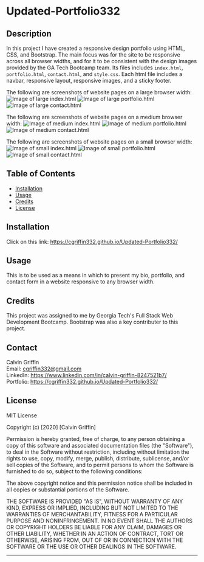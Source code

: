 # Updated-Portfolio332

## Description 

In this project I have created a responsive design portfolio using HTML, CSS, and Bootstrap. The main focus was for the site to be responsive across all browser widths, and for it to be consistent with the design images provided by the GA Tech Bootcamp team.  Its files includes `index.html`, `portfolio.html`, `contact.html`, and `style.css`. Each html file includes a navbar, responsive layout, responsive images, and a sticky footer.

The following are screenshots of website pages on a large browser width:
![Image of large index.html](./assets/images/lg-about.png)
![Image of large portfolio.html](./assets/images/lg-portfolio.png)
![Image of large contact.html](./assets/images/lg-contact.png)

The following are screenshots of website pages on a medium browser width:
![Image of medium index.html](./assets/images/md-about.png)
![Image of medium portfolio.html](./assets/images/md-portfolio.png)
![Image of medium contact.html](./assets/images/md-contact.png)

The following are screenshots of website pages on a small browser width:
![Image of small index.html](./assets/images/sm-about.png)
![Image of small portfolio.html](./assets/images/sm-portfolio.png)
![Image of small contact.html](./assets/images/sm-contact.png)


## Table of Contents 

* [Installation](#installation)
* [Usage](#usage)
* [Credits](#credits)
* [License](#license)


## Installation

Click on this link:
https://cgriffin332.github.io/Updated-Portfolio332/


## Usage 

This is to be used as a means in which to present my bio, portfolio, and contact form in a website responsive to any browser width.


## Credits

This project was assigned to me by Georgia Tech's Full Stack Web Development Bootcamp. Bootstrap was also a key contributer to this project.

## Contact
Calvin Griffin <br />
Email: cgriffin332@gmail.com <br />
LinkedIn: https://www.linkedin.com/in/calvin-griffin-8247521b7/ <br />
Portfolio: https://cgriffin332.github.io/Updated-Portfolio332/

## License

MIT License

Copyright (c) [2020] [Calvin Griffin]

Permission is hereby granted, free of charge, to any person obtaining a copy
of this software and associated documentation files (the "Software"), to deal
in the Software without restriction, including without limitation the rights
to use, copy, modify, merge, publish, distribute, sublicense, and/or sell
copies of the Software, and to permit persons to whom the Software is
furnished to do so, subject to the following conditions:

The above copyright notice and this permission notice shall be included in all
copies or substantial portions of the Software.

THE SOFTWARE IS PROVIDED "AS IS", WITHOUT WARRANTY OF ANY KIND, EXPRESS OR
IMPLIED, INCLUDING BUT NOT LIMITED TO THE WARRANTIES OF MERCHANTABILITY,
FITNESS FOR A PARTICULAR PURPOSE AND NONINFRINGEMENT. IN NO EVENT SHALL THE
AUTHORS OR COPYRIGHT HOLDERS BE LIABLE FOR ANY CLAIM, DAMAGES OR OTHER
LIABILITY, WHETHER IN AN ACTION OF CONTRACT, TORT OR OTHERWISE, ARISING FROM,
OUT OF OR IN CONNECTION WITH THE SOFTWARE OR THE USE OR OTHER DEALINGS IN THE
SOFTWARE.


---